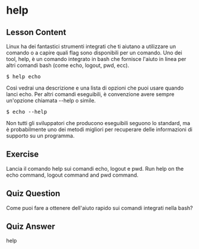 # help

## Lesson Content

Linux ha dei fantastici strumenti integrati che ti aiutano a utilizzare un comando o a capire quali flag sono disponibili per un comando. Uno dei tool, help, è un comando integrato in bash che fornisce l'aiuto in linea per altri comandi bash (come echo, logout, pwd, ecc).

<pre>$ help echo</pre>

Così vedrai una descrizione e una lista di opzioni che puoi usare quando lanci echo. Per altri comandi eseguibili, è convenzione avere sempre un'opzione chiamata --help o simile.

<pre>$ echo --help</pre>

Non tutti gli sviluppatori che producono eseguibili seguono lo standard, ma è probabilmente uno dei metodi migliori per recuperare delle informazioni di supporto su un programma.

## Exercise

Lancia il comando help sui comandi echo, logout e pwd.
Run help on the echo command, logout command and pwd command.

## Quiz Question

Come puoi fare a ottenere dell'aiuto rapido sui comandi integrati nella bash?

## Quiz Answer

help
